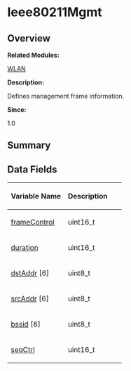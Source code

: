 # Ieee80211Mgmt<a name="ZH-CN_TOPIC_0000001055678098"></a>

## **Overview**<a name="section709177483093531"></a>

**Related Modules:**

[WLAN](WLAN.md)

**Description:**

Defines management frame information. 

**Since:**

1.0

## **Summary**<a name="section988218335093531"></a>

## Data Fields<a name="pub-attribs"></a>

<a name="table812586127093531"></a>
<table><thead align="left"><tr id="row1364856418093531"><th class="cellrowborder" valign="top" width="50%" id="mcps1.1.3.1.1"><p id="p1315813343093531"><a name="p1315813343093531"></a><a name="p1315813343093531"></a>Variable Name</p>
</th>
<th class="cellrowborder" valign="top" width="50%" id="mcps1.1.3.1.2"><p id="p50351497093531"><a name="p50351497093531"></a><a name="p50351497093531"></a>Description</p>
</th>
</tr>
</thead>
<tbody><tr id="row1624234721093531"><td class="cellrowborder" valign="top" width="50%" headers="mcps1.1.3.1.1 "><p id="p1199526176093531"><a name="p1199526176093531"></a><a name="p1199526176093531"></a><a href="WLAN.md#ga52e127b6032bc14b0828d775f45c164d">frameControl</a></p>
</td>
<td class="cellrowborder" valign="top" width="50%" headers="mcps1.1.3.1.2 "><p id="p1945419625093531"><a name="p1945419625093531"></a><a name="p1945419625093531"></a>uint16_t&nbsp;</p>
</td>
</tr>
<tr id="row1538235026093531"><td class="cellrowborder" valign="top" width="50%" headers="mcps1.1.3.1.1 "><p id="p997272826093531"><a name="p997272826093531"></a><a name="p997272826093531"></a><a href="WLAN.md#gad1ea2da7ade6335e8c273284208d551d">duration</a></p>
</td>
<td class="cellrowborder" valign="top" width="50%" headers="mcps1.1.3.1.2 "><p id="p1159287201093531"><a name="p1159287201093531"></a><a name="p1159287201093531"></a>uint16_t&nbsp;</p>
</td>
</tr>
<tr id="row32960459093531"><td class="cellrowborder" valign="top" width="50%" headers="mcps1.1.3.1.1 "><p id="p350229383093531"><a name="p350229383093531"></a><a name="p350229383093531"></a><a href="WLAN.md#ga4e602eacdc2481c6d91b1e42e7a7233c">dstAddr</a> [6]</p>
</td>
<td class="cellrowborder" valign="top" width="50%" headers="mcps1.1.3.1.2 "><p id="p1419493439093531"><a name="p1419493439093531"></a><a name="p1419493439093531"></a>uint8_t&nbsp;</p>
</td>
</tr>
<tr id="row597036174093531"><td class="cellrowborder" valign="top" width="50%" headers="mcps1.1.3.1.1 "><p id="p273944899093531"><a name="p273944899093531"></a><a name="p273944899093531"></a><a href="WLAN.md#ga636095dd14f2219a50cd5d86e7f94cde">srcAddr</a> [6]</p>
</td>
<td class="cellrowborder" valign="top" width="50%" headers="mcps1.1.3.1.2 "><p id="p1332487327093531"><a name="p1332487327093531"></a><a name="p1332487327093531"></a>uint8_t&nbsp;</p>
</td>
</tr>
<tr id="row752693603093531"><td class="cellrowborder" valign="top" width="50%" headers="mcps1.1.3.1.1 "><p id="p2004830647093531"><a name="p2004830647093531"></a><a name="p2004830647093531"></a><a href="WLAN.md#gac8415aaa2b1a60e17712776826b2514a">bssid</a> [6]</p>
</td>
<td class="cellrowborder" valign="top" width="50%" headers="mcps1.1.3.1.2 "><p id="p340710268093531"><a name="p340710268093531"></a><a name="p340710268093531"></a>uint8_t&nbsp;</p>
</td>
</tr>
<tr id="row1096297315093531"><td class="cellrowborder" valign="top" width="50%" headers="mcps1.1.3.1.1 "><p id="p658051657093531"><a name="p658051657093531"></a><a name="p658051657093531"></a><a href="WLAN.md#gab3b6ce7596b771a8bb0af0edbad416fd">seqCtrl</a></p>
</td>
<td class="cellrowborder" valign="top" width="50%" headers="mcps1.1.3.1.2 "><p id="p648866748093531"><a name="p648866748093531"></a><a name="p648866748093531"></a>uint16_t&nbsp;</p>
</td>
</tr>
</tbody>
</table>

